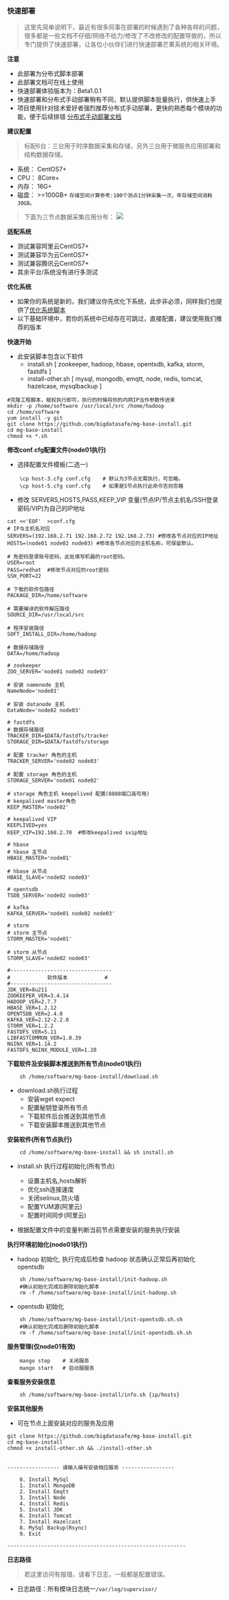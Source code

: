 ### 快速部署

>这里先简单说明下，最近有很多同事在部署的时候遇到了各种各样的问题，很多都是一些文档不仔细/网络不给力/修改了不改修改的配置导致的，所以专门提供了快速部署，让各位小伙伴们进行快速部署芒果系统的相关环境。


**注意**

- 此部署为分布式脚本部署
- 此部署文档可在线上使用
- 快速部署体验版本为：Beta1.0.1
- 快速部署和分布式手动部署稍有不同，默认提供脚本批量执行，供快速上手
- 项目使用针对技术爱好者强烈推荐分布式手动部署，更快的熟悉每个模块的功能，便于后续排错 [分布式手动部署文档](https://mgdatastorm.readthedocs.io/zh_CN/latest/install/distributed_install.html)


**建议配置**
> 标配6台：三台用于时序数据采集和存储，另外三台用于微服务应用部署和结构数据存储。
- 系统： CentOS7+
- CPU：  8Core+
- 内存：  16G+
- 磁盘：  >=100GB+ `存储空间计算参考:100个测点1分钟采集一次，年存储空间消耗30GB。`
> 下面为三节点数据采集应用分布：
![](./image/host-3.png)

**适配系统**
- 测试兼容阿里云CentOS7+
- 测试兼容华为云CentOS7+
- 测试兼容腾讯云CentOS7+
- 其余平台/系统没有进行多测试


**优化系统**

- 如果你的系统是新的，我们建议你先优化下系统，此步非必须，同样我们也提供了[优化系统脚本](https://github.com/bigdatasafe/mgdatastorm/blob/master/script/system_init_v1.sh)
- 以下基础环境中，若你的系统中已经存在可跳过，直接配置，建议使用我们推荐的版本

**快速开始**

- 此安装脚本包含以下软件
  - install.sh [ zookeeper, hadoop, hbase, opentsdb, kafka, storm, fastdfs ]
  - install-other.sh [ mysql, mongodb, emqtt, node, redis, tomcat, hazelcase, mysqlbackup ]


```shell  
#克隆工程脚本，赋权执行即可，执行的时候将你的内网IP当作参数传进来
mkdir -p /home/software /usr/local/src /home/hadoop
cd /home/software
yum install -y git
git clone https://github.com/bigdatasafe/mg-base-install.git
cd mg-base-install
chmod +x *.sh
```  

**修改conf.cfg配置文件(node01执行)**

- 选择配置文件模板(二选一)
```shell
    \cp host-3.cfg conf.cfg    # 默认为3节点无需执行，可忽略。
    \cp host-5.cfg conf.cfg    # 如果是5节点执行此命令否则忽略
```
- 修改 SERVERS,HOSTS,PASS,KEEP_VIP 变量(节点IP/节点主机名/SSH登录密码/VIP)为自己的IP地址

```shell
cat <<'EOF'  >conf.cfg
# IP与主机名对应
SERVERS=(192.168.2.71 192.168.2.72 192.168.2.73) #修改各节点对应的IP地址
HOSTS=(node01 node02 node03) #修改各节点对应的主机名称，可保留默认。

# 免密码登录账号密码，此处填写机器的root密码。
USER=root
PASS=redhat  #修改节点对应的root密码
SSH_PORT=22

# 下载的软件包路径
PACKAGE_DIR=/home/software

# 需要编译的软件解压路径
SOURCE_DIR=/usr/local/src

# 程序安装路径
SOFT_INSTALL_DIR=/home/hadoop

# 数据存储路径
DATA=/home/hadoop

# zookeeper
ZOO_SERVER='node01 node02 node03'

# 安装 namenode 主机
NameNode='node01'

# 安装 datanode 主机
DataNode='node02 node03'

# fastdfs
# 数据存储路径
TRACKER_DIR=$DATA/fastdfs/tracker
STORAGE_DIR=$DATA/fastdfs/storage

# 配置 tracker 角色的主机
TRACKER_SERVER='node02 node03'

# 配置 storage 角色的主机
STORAGE_SERVER='node01 node02'

# storage 角色主机 keepelived 配置(8888端口高可用)
# keepalived master角色
KEEP_MASTER='node02'

# keepalived VIP
KEEPLIVED=yes
KEEP_VIP=192.168.2.70  #修改keepalived svip地址

# hbase 
# hbase 主节点
HBASE_MASTER='node01'

# hbase 从节点
HBASE_SLAVE='node02 node03'

# opentsdb
TSDB_SERVER='node02 node03'

# kafka
KAFKA_SERVER='node01 node02 node03'

# storm
# storm 主节点
STORM_MASTER='node01'

# storm 从节点
STORM_SLAVE='node02 node03'

#---------------------------------
#            软件版本            #
#---------------------------------
JDK_VER=8u211
ZOOKEEPER_VER=3.4.14
HADOOP_VER=2.7.7
HBASE_VER=1.2.12
OPENTSDB_VER=2.4.0
KAFKA_VER=2.12-2.2.0
STORM_VER=1.2.2
FASTDFS_VER=5.11
LIBFASTCOMMON_VER=1.0.39
NGINX_VER=1.14.2
FASTDFS_NGINX_MODULE_VER=1.20
```

**下载软件及安装脚本推送到所有节点(node01执行)**
```shell
    sh /home/software/mg-base-install/download.sh
```

- download.sh执行过程
   - 安装wget expect
   - 配置秘钥登录所有节点
   - 下载软件后台推送到其他节点
   - 下载安装脚本推送到其他节点

**安装软件(所有节点执行)**
```shell
    cd /home/software/mg-base-install && sh install.sh
```

- install.sh 执行过程初始化(所有节点)
   - 设置主机名,hosts解析
   - 优化ssh连接速度
   - 关闭selinux,防火墙
   - 配置YUM源(阿里云)
   - 配置时间同步(阿里云)

- 根据配置文件中的变量判断当前节点需要安装的服务执行安装

**执行环境初始化(node01执行)**

- hadoop 初始化, 执行完成后检查 hadoop 状态确认正常后再初始化 opentsdb
```shell
    sh /home/software/mg-base-install/init-hadoop.sh 
    #确认初始化完成后删除初始化脚本
    rm -f /home/software/mg-base-install/init-hadoop.sh
```
- opentsdb 初始化
```shell
    sh /home/software/mg-base-install/init-opentsdb.sh.sh    
    #确认初始化完成后删除初始化脚本
    rm -f /home/software/mg-base-install/init-opentsdb.sh.sh
```
**服务管理(仅node01有效)**
```shell
    mango stop    # 关闭服务
    mango start   # 启动服服务
```
**查看服务安装信息**
```shell
    sh /home/software/mg-base-install/info.sh {ip/hosts}
```
**安装其他服务**
- 可在节点上面安装对应的服务及应用
```shell
git clone https://github.com/bigdatasafe/mg-base-install.git
cd mg-base-install
chmod +x install-other.sh && ./install-other.sh


----------------- 请输入编号安装相应服务 -----------------

    0. Install MySql
    1. Install MongoDB
    2. Install Emqtt
    3. Install Node
    4. Install Redis
    5. Install JDK
    6. Install Tomcat
    7. Install Hazelcast
    8. MySql Backup(Rsync)
    9. Exit

----------------------------------------------------------
```

**日志路径**

> 若这里访问有报错，请看下日志，一般都是配置错误。
- 日志路径：所有模块日志统一`/var/log/supervisor/`